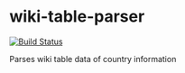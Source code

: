 wiki-table-parser
=================
[![Build Status](https://travis-ci.org/timothy-r/wiki-table-parser.png)](https://travis-ci.org/timothy-r/wiki-table-parser)

Parses wiki table data of country information
